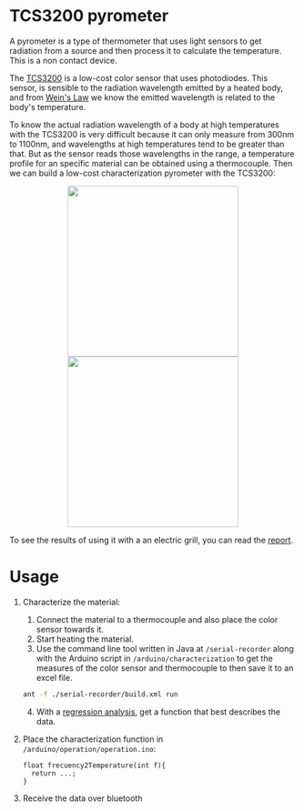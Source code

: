 # TCS3200 pyrometer
A pyrometer is a type of thermometer that uses light sensors to get radiation from a source and then process it to calculate the temperature. This is a non contact device.

The [TCS3200](https://www.mouser.com/catalog/specsheets/tcs3200-e11.pdf) is a low-cost color sensor that uses photodiodes. This sensor, is sensible to the radiation wavelength emitted by a heated body, and from [Wein's Law](https://en.wikipedia.org/wiki/Wien%27s_displacement_law) we know the emitted wavelength is related to the body's temperature.

To know the actual radiation wavelength of a body at high temperatures with the TCS3200 is very difficult because it can only measure from 300nm to 1100nm, and wavelengths at high temperatures tend to be greater than that. But as the sensor reads those wavelengths in the range, a temperature profile for an specific material can be obtained using a thermocouple. Then we can build a low-cost characterization pyrometer with the TCS3200:

<p align="center">
    <img src="https://user-images.githubusercontent.com/38321649/186570784-9054e781-6166-4432-bfc1-969b1c01d672.jpg" width="300" /> <img src="https://user-images.githubusercontent.com/38321649/186570799-5c7fa43b-d00b-4330-8858-c48ac628f4f1.png" width="300" />
</p>

To see the results of using it with a an electric grill, you can read the [report](https://github.com/danielhj1998/tcs3200-pyrometer/raw/main/report.pdf).

# Usage
1. Characterize the material:
    1. Connect the material to a thermocouple and also place the color sensor towards it.
    2. Start heating the material.
    3. Use the command line tool written in Java at `/serial-recorder` along with the Arduino script in `/arduino/characterization` to get the measures of the color sensor and thermocouple to then save it to an excel file.
    ```bash
    ant -f ./serial-recorder/build.xml run
    ```
    4. With a [regression analysis](https://en.wikipedia.org/wiki/Regression_analysis), get a function that best describes the data.
2. Place the characterization function in `/arduino/operation/operation.ino`:

    ```arduino
    float frecuency2Temperature(int f){
      return ...;
    }
    ```

3. Receive the data over bluetooth
